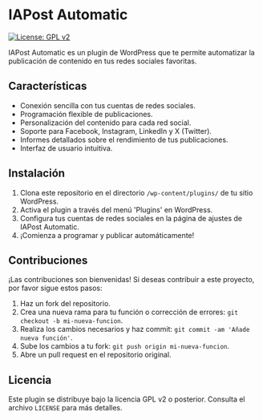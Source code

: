 # IAPost Automatic

[![License: GPL v2](https://img.shields.io/badge/License-GPL%20v2-blue.svg?style=flat-square)](https://www.gnu.org/licenses/gpl-2.0.html)

IAPost Automatic es un plugin de WordPress que te permite automatizar la publicación de contenido en tus redes sociales favoritas.

## Características

* Conexión sencilla con tus cuentas de redes sociales.
* Programación flexible de publicaciones.
* Personalización del contenido para cada red social.
* Soporte para Facebook, Instagram, LinkedIn y X (Twitter).
* Informes detallados sobre el rendimiento de tus publicaciones.
* Interfaz de usuario intuitiva.

## Instalación

1. Clona este repositorio en el directorio `/wp-content/plugins/` de tu sitio WordPress.
2. Activa el plugin a través del menú 'Plugins' en WordPress.
3. Configura tus cuentas de redes sociales en la página de ajustes de IAPost Automatic.
4. ¡Comienza a programar y publicar automáticamente!

## Contribuciones

¡Las contribuciones son bienvenidas! Si deseas contribuir a este proyecto, por favor sigue estos pasos:

1. Haz un fork del repositorio.
2. Crea una nueva rama para tu función o corrección de errores: `git checkout -b mi-nueva-funcion`.
3. Realiza los cambios necesarios y haz commit: `git commit -am 'Añade nueva función'`.
4. Sube los cambios a tu fork: `git push origin mi-nueva-funcion`.
5. Abre un pull request en el repositorio original.

## Licencia

Este plugin se distribuye bajo la licencia GPL v2 o posterior. Consulta el archivo `LICENSE` para más detalles.
